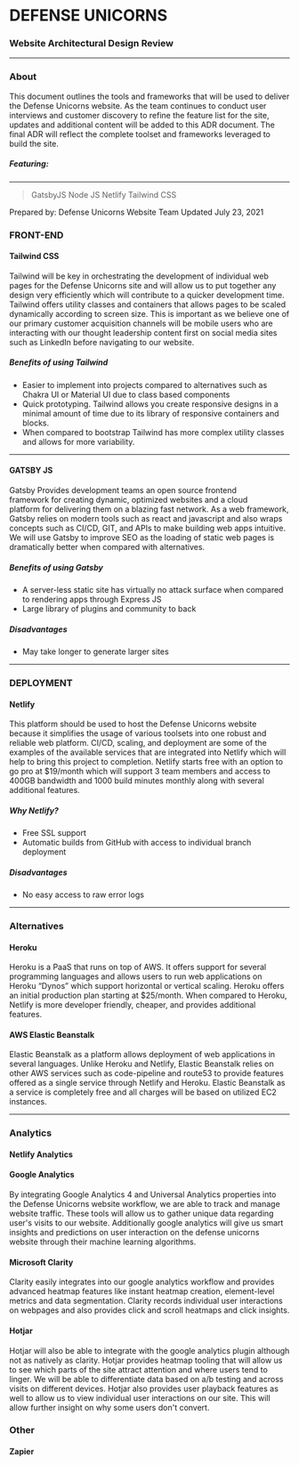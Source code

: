 # DEFENSE UNICORNS

### Website Architectural Design Review

---

### About

This document outlines the tools and frameworks that will be used to deliver the Defense Unicorns website. As the team continues to conduct user interviews and customer discovery to refine the feature list for the site, updates and additional content will be added to this ADR document. The final ADR will reflect the complete toolset and frameworks leveraged to build the site.

##### Featuring:

---

> GatsbyJS
> Node JS
> Netlify
> Tailwind CSS

Prepared by: Defense Unicorns Website Team
Updated July 23, 2021

### FRONT-END

#### Tailwind CSS

Tailwind will be key in orchestrating the development of individual web pages for the Defense Unicorns site and will allow us to put together any design very efficiently which will contribute to a quicker development time. Tailwind offers utility classes and containers that allows pages to be scaled dynamically according to screen size. This is important as we believe one of our primary customer acquisition channels will be mobile users who are interacting with our thought leadership content first on social media sites such as LinkedIn before navigating to our website.

##### Benefits of using Tailwind

- Easier to implement into projects compared to alternatives such as Chakra UI or Material UI due to class based components
- Quick prototyping. Tailwind allows you create responsive designs in a minimal amount of time due to its library of responsive containers and blocks.
- When compared to bootstrap Tailwind has more complex utility classes and allows for more variability.

---

#### GATSBY JS

Gatsby Provides development teams an open source frontend framework for creating dynamic, optimized websites and a cloud platform for delivering them on a blazing fast network. As a web framework, Gatsby relies on modern tools such as react and javascript and also wraps concepts such as CI/CD, GIT, and APIs to make building web apps intuitive. We will use Gatsby to improve SEO as the loading of static web pages is dramatically better when compared with alternatives.

##### Benefits of using Gatsby

- A server-less static site has virtually no attack surface when compared to rendering apps through Express JS
- Large library of plugins and community to back

##### Disadvantages

- May take longer to generate larger sites

---

### DEPLOYMENT

#### Netlify

This platform should be used to host the Defense Unicorns website because it simplifies the usage of various toolsets into one robust and reliable web platform. CI/CD, scaling, and deployment are some of the examples of the available services that are integrated into Netlify which will help to bring this project to completion. Netlify starts free with an option to go pro at $19/month which will support 3 team members and access to 400GB bandwidth and 1000 build minutes monthly along with several additional features.

##### Why Netlify?

- Free SSL support
- Automatic builds from GitHub with access to individual branch deployment

##### Disadvantages

- No easy access to raw error logs

---

### Alternatives

#### Heroku

Heroku is a PaaS that runs on top of AWS. It offers support for several programming languages and allows users to run web applications on Heroku “Dynos” which support horizontal or vertical scaling. Heroku offers an initial production plan starting at $25/month. When compared to Heroku, Netlify is more developer friendly, cheaper, and provides additional features.

#### AWS Elastic Beanstalk

Elastic Beanstalk as a platform allows deployment of web applications in several languages. Unlike Heroku and Netlify, Elastic Beanstalk relies on other AWS services such as code-pipeline and route53 to provide features offered as a single service through Netlify and Heroku. Elastic Beanstalk as a service is completely free and all charges will be based on utilized EC2 instances.


---

### Analytics

#### Netlify Analytics


#### Google Analytics 

By integrating Google Analytics 4 and Universal Analytics properties into the Defense Unicorns website workflow,  we are able to track and manage website traffic. These tools will allow us to gather unique data regarding user's visits to our website. Additionally google analytics will give us smart insights and predictions on user interaction on the defense unicorns website through their machine learning algorithms.


#### Microsoft Clarity 

Clarity easily integrates into our google analytics workflow and provides advanced heatmap features like instant heatmap creation, element-level metrics and data segmentation. Clarity records individual user interactions on webpages and also provides click and scroll heatmaps and click insights.

#### Hotjar

Hotjar will also be able to integrate with the google analytics plugin although not as natively as clarity. Hotjar  provides heatmap tooling that will allow us to see which parts of the site attract attention and where users tend to linger. We will be able to differentiate data based on a/b testing and across visits on different devices. Hotjar also provides user playback features as well to allow us to view individual user interactions on our site. This will allow further insight on why some users don't convert. 


### Other

#### Zapier